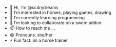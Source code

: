 - 👋 Hi, I’m @sc4rydreams
- 👀 I’m interested in horses, playing games, drawing 
- 🌱 I’m currently learning programming
- 💞️ I’m looking to collaborate on a swem addon
- 📫 How to reach me ...
- 😄 Pronouns: she/her
- ⚡ Fun fact: im a horse trainer

<!---
sc4rydreams/sc4rydreams is a ✨ special ✨ repository because its `README.md` (this file) appears on your GitHub profile.
You can click the Preview link to take a look at your changes.
--->
